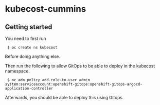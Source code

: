 # kubecost-cummins



## Getting started

You need to first run

``` $ oc create ns kubecost```

Before doing anything else.

Then run the following to allow GitOps to be able to deploy in the kubecost namespace.

``` $ oc adm policy add-role-to-user admin system:serviceaccount:openshift-gitops:openshift-gitops-argocd-application-controller```

Afterwards, you should be able to deploy this using Gitops.
